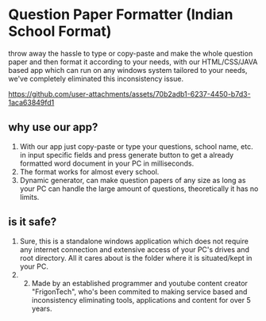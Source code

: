 # Question Paper Formatter (Indian School Format)
throw away the hassle to type or copy-paste and make the whole question paper and then format it according to your needs, with our HTML/CSS/JAVA based app which can run on any windows system tailored to your needs, we've completely eliminated this inconsistency issue.

https://github.com/user-attachments/assets/70b2adb1-6237-4450-b7d3-1aca63849fd1


## why use our app? 
1. With our app just copy-paste or type your questions, school name, etc. in input specific fields and press generate button to get a already formatted word document in your PC in milliseconds.
2. The format works for almost every school.
3. Dynamic generator, can make question papers of any size as long as your PC can handle the large amount of questions, theoretically it has no limits. 

## is it safe? 
1. Sure, this is a standalone windows application which does not require any internet connection and extensive access of your PC's drives and root directory. All it cares about is the folder where it is situated/kept in your PC.
2. 2. Made by an established programmer and youtube content creator "FrigonTech", who's been commited to making service based and inconsistency eliminating tools, applications and content for over 5 years.
